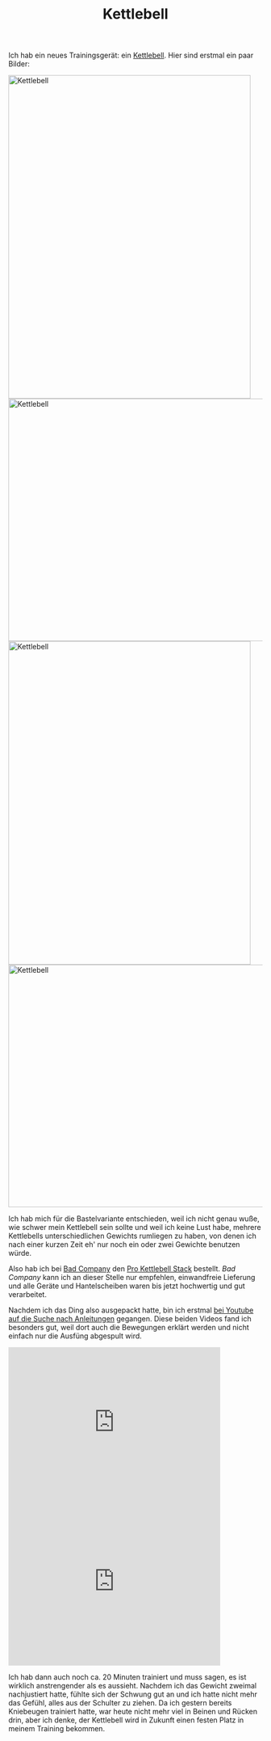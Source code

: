 ﻿---
layout: post
title: Kettlebell
---
Ich hab ein neues Trainingsgerät: ein [Kettlebell][0]. Hier sind erstmal ein paar Bilder:

<a href="http://www.flickr.com/photos/cringe/6431349825/" title="Kettlebell by cringe, on Flickr"><img src="http://farm8.staticflickr.com/7020/6431349825_d5b1e462f5_z.jpg" width="480" height="640" alt="Kettlebell"></a>
<a href="http://www.flickr.com/photos/cringe/6431345897/" title="Kettlebell by cringe, on Flickr"><img src="http://farm8.staticflickr.com/7028/6431345897_32353e682c_z.jpg" width="640" height="480" alt="Kettlebell"></a>
<a href="http://www.flickr.com/photos/cringe/6431341917/" title="Kettlebell by cringe, on Flickr"><img src="http://farm8.staticflickr.com/7018/6431341917_e9c6636f33_z.jpg" width="480" height="640" alt="Kettlebell"></a>
<a href="http://www.flickr.com/photos/cringe/6431338545/" title="Kettlebell by cringe, on Flickr"><img src="http://farm7.staticflickr.com/6222/6431338545_ddfd74009e_z.jpg" width="640" height="480" alt="Kettlebell"></a>

Ich hab mich für die Bastelvariante entschieden, weil ich nicht genau wuße, wie schwer mein Kettlebell sein sollte und weil ich keine Lust habe, mehrere Kettlebells unterschiedlichen Gewichts rumliegen zu haben, von denen ich nach einer kurzen Zeit eh' nur noch ein oder zwei Gewichte benutzen würde.

Also hab ich bei [Bad Company][1] den [Pro Kettlebell Stack][2] bestellt. *Bad Company* kann ich an dieser Stelle nur empfehlen, einwandfreie Lieferung und alle Geräte und Hantelscheiben waren bis jetzt hochwertig und gut verarbeitet.

Nachdem ich das Ding also ausgepackt hatte, bin ich erstmal [bei Youtube auf die Suche nach Anleitungen][3] gegangen. Diese beiden Videos fand ich besonders gut, weil dort auch die Bewegungen erklärt werden und nicht einfach nur die Ausfüng abgespult wird.

<iframe width="420" height="315" src="http://www.youtube.com/embed/emdIuL7LVLE" frameborder="0" allowfullscreen></iframe>

<iframe width="420" height="315" src="http://www.youtube.com/embed/Lw7RPbbHCJY" frameborder="0" allowfullscreen></iframe>

Ich hab dann auch noch ca. 20 Minuten trainiert und muss sagen, es ist wirklich anstrengender als es aussieht. Nachdem ich das Gewicht zweimal nachjustiert hatte, fühlte sich der Schwung gut an und ich hatte nicht mehr das Gefühl, alles aus der Schulter zu ziehen. Da ich gestern bereits Kniebeugen trainiert hatte, war heute nicht mehr viel in Beinen und Rücken drin, aber ich denke, der Kettlebell wird in Zukunft einen festen Platz in meinem Training bekommen.


[0]: http://de.wikipedia.org/wiki/Kugelhantel
[1]: http://www.badcompany.biz/xt/
[2]: http://www.badcompany.biz/xt/product_info.php?info=p1242_Pro-Kettlebell-Stack-It-Kettlebells-Kugelhantel-Big.html
[3]: http://www.youtube.com/results?search_query=kettlebell+beginner